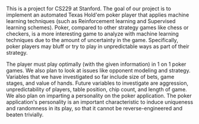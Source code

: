 This is a project for CS229 at Stanford.  The goal of our project is to implement an automated Texas Hold'em poker player that applies machine learning techniques (such as Reinforcement learning and Supervised learning schemes).  Poker, compared to other strategy games like chess or checkers, is a more interesting game to analyze with machine learning techniques due to the amount of uncertainty in the game.  Specifically, poker players may bluff or try to play in unpredictable ways as part of their strategy.

The player must play optimally (with the given information) in 1 on 1 poker games. We also plan to look at issues like opponent modeling and strategy.  Variables that we have investigated so far include size of bets, game stages, and value of hands.  Future variables to investigate are aggression, unpredictability of players, table position, chip count, and length of game.  We also plan on imparting a personality on the poker application.  The poker application's personality is an important characteristic to induce uniqueness and randomness in its play, so that it cannot be reverse-engineered and beaten trivially.